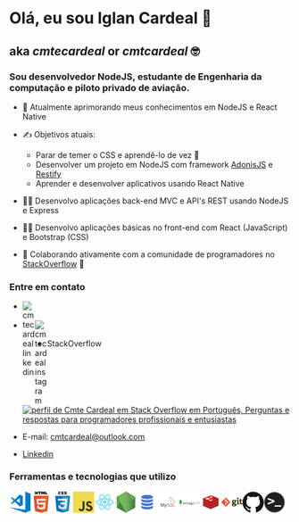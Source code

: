 # Olá, eu sou Iglan Cardeal 👋

## aka _cmtecardeal_ or _cmtcardeal_ 🤓

### Sou desenvolvedor NodeJS, estudante de Engenharia da computação e piloto privado de aviação.

- 🧠 Atualmente aprimorando meus conhecimentos em NodeJS e React Native

- ✍️ Objetivos atuais:

  - Parar de temer o CSS e aprendê-lo de vez 🤣
  - Desenvolver um projeto em NodeJS com framework [AdonisJS](https://adonisjs.com/) e [Restify](http://restify.com/)
  - Aprender e desenvolver aplicativos usando React Native

- 🧑‍💻 Desenvolvo aplicações back-end MVC e API's REST usando NodeJS e Express

- 🧑‍💻 Desenvolvo aplicações básicas no front-end com React (JavaScript) e Bootstrap (CSS)

- 🤝 Colaborando ativamente com a comunidade de programadores no [StackOverflow](https://pt.stackoverflow.com/) 👀

### Entre em contato

- [<img align="left" alt="cmtecardeal linkedin" width="22px" src="https://cdn.jsdelivr.net/npm/simple-icons@v3/icons/linkedin.svg" />](https://www.linkedin.com/in/iglan-cardeal-37538a152/)

- [<img align="left" alt="cmtecardeal instagram" width="22px" src="https://cdn.jsdelivr.net/npm/simple-icons@v3/icons/instagram.svg" />](https://www.instagram.com/cmtecardeal/)

- StackOverflow
  <a href="https://pt.stackoverflow.com/users/95771/cmte-cardeal"><img src="https://pt.stackoverflow.com/users/flair/95771.png?theme=dark" width="208" height="58" alt="perfil de Cmte Cardeal em Stack Overflow em Portugu&#234;s, Perguntas e respostas para programadores profissionais e entusiastas" title="perfil de Cmte Cardeal em Stack Overflow em Portugu&#234;s, Perguntas e respostas para programadores profissionais e entusiastas"></a>

- E-mail: cmtcardeal@outlook.com

- [Linkedin](https://www.linkedin.com/in/iglan-cardeal-37538a152/)

### Ferramentas e tecnologias que utilizo

<img align="left" alt="Visual Studio Code" width="38px" src="https://raw.githubusercontent.com/github/explore/80688e429a7d4ef2fca1e82350fe8e3517d3494d/topics/visual-studio-code/visual-studio-code.png" />

<img align="left" alt="HTML5" width="38px" src="https://raw.githubusercontent.com/github/explore/80688e429a7d4ef2fca1e82350fe8e3517d3494d/topics/html/html.png" />

<img align="left" alt="CSS3" width="38px" src="https://raw.githubusercontent.com/github/explore/80688e429a7d4ef2fca1e82350fe8e3517d3494d/topics/css/css.png" />

<img align="left" alt="JavaScript" width="38px" src="https://raw.githubusercontent.com/github/explore/80688e429a7d4ef2fca1e82350fe8e3517d3494d/topics/javascript/javascript.png" />

<img align="left" alt="React" width="38px" src="https://raw.githubusercontent.com/github/explore/80688e429a7d4ef2fca1e82350fe8e3517d3494d/topics/react/react.png" />

<img align="left" alt="Node.js" width="38px" src="https://raw.githubusercontent.com/github/explore/80688e429a7d4ef2fca1e82350fe8e3517d3494d/topics/nodejs/nodejs.png" />

<img align="left" alt="SQL" width="38px" src="https://raw.githubusercontent.com/github/explore/80688e429a7d4ef2fca1e82350fe8e3517d3494d/topics/sql/sql.png" />

<img align="left" alt="MySQL" width="38px" src="https://raw.githubusercontent.com/github/explore/80688e429a7d4ef2fca1e82350fe8e3517d3494d/topics/mysql/mysql.png" />

<img align="left" alt="MongoDB" width="38px" src="https://raw.githubusercontent.com/github/explore/80688e429a7d4ef2fca1e82350fe8e3517d3494d/topics/mongodb/mongodb.png" />

<img align="left" alt="redis" width="38px" src="https://raw.githubusercontent.com/github/explore/80688e429a7d4ef2fca1e82350fe8e3517d3494d/topics/redis/redis.png" />

<img align="left" alt="Git" width="38px" src="https://raw.githubusercontent.com/github/explore/80688e429a7d4ef2fca1e82350fe8e3517d3494d/topics/git/git.png" />

<img align="left" alt="GitHub" width="38px" src="https://raw.githubusercontent.com/github/explore/78df643247d429f6cc873026c0622819ad797942/topics/github/github.png" />

<img align="left" alt="Terminal" width="38px" src="https://raw.githubusercontent.com/github/explore/80688e429a7d4ef2fca1e82350fe8e3517d3494d/topics/terminal/terminal.png" />